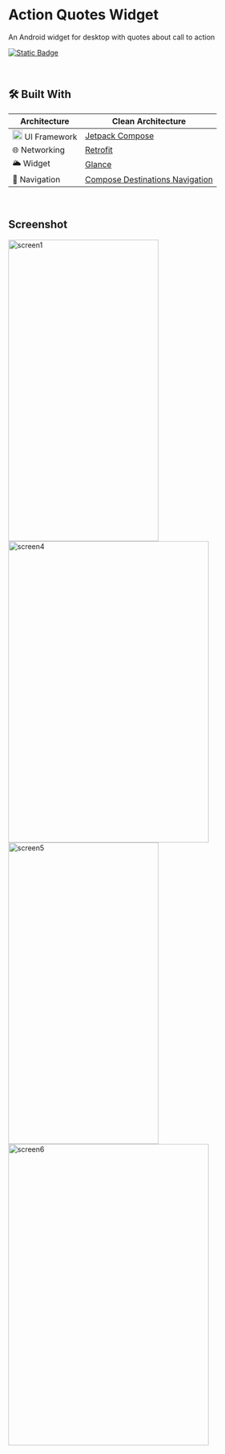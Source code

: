 # Action Quotes Widget
An Android widget for desktop with quotes about call to action

<a href="https://kotlinlang.org"><img alt="Static Badge" src="https://img.shields.io/badge/language-kotlin-blue"> </a>
 
<br />                         

## 🛠 Built With
|  Architecture   | Clean Architecture |
|----------------	|------------------------------	|
| <img height="20" src="https://3.bp.blogspot.com/-VVp3WvJvl84/X0Vu6EjYqDI/AAAAAAAAPjU/ZOMKiUlgfg8ok8DY8Hc-ocOvGdB0z86AgCLcBGAsYHQ/s1600/jetpack%2Bcompose%2Bicon_RGB.png">    UI Framework  | [Jetpack Compose](https://www.jetbrains.com/lp/compose-multiplatform/)         |                        |
| 🌐 Networking        | [Retrofit](https://github.com/square/retrofit)                |
| 🌥️  Widget       |  [Glance](https://developer.android.google.cn/jetpack/compose/glance) |
| :compass: Navigation       |  [Compose Destinations Navigation](https://developer.android.com/jetpack/compose/navigation) |

<br />

## Screenshot

<a href="https://ibb.co/BzFwgmf"><img src="https://i.ibb.co/TvdrHZw/screen1.jpg"  width="300" height="600" alt="screen1" border="0"></a>
<a href='https://postimg.cc/CBc882ZP' target='_blank'><img src='https://i.postimg.cc/QC3J2Gj3/screen4.png' width="400" height="600"  border='0' alt='screen4'/></a>
<a href='https://postimg.cc/30JbYzp3' target='_blank'><img src='https://i.postimg.cc/4yzCbgxH/screen5.png' width="300" height="600" border='0' alt='screen5'/></a>
<a href='https://postimg.cc/zybDqcSw' target='_blank'><img src='https://i.postimg.cc/P5KCQGC7/screen6.png'  width="400" height="600"  border='0' alt='screen6'/></a><br />
